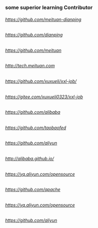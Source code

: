### some superior learning Contributor
###### https://github.com/meituan-dianping
###### https://github.com/dianping
###### https://github.com/meituan
###### http://tech.meituan.com
###### https://github.com/xuxueli/xxl-job/
###### https://gitee.com/xuxueli0323/xxl-job
###### https://github.com/alibaba
###### https://github.com/taobaofed
###### https://github.com/aliyun
###### http://alibaba.github.io/
###### https://yq.aliyun.com/opensource
###### https://github.com/apache
###### https://yq.aliyun.com/opensource
###### https://github.com/aliyun
